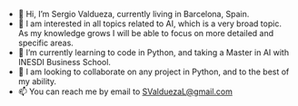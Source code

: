 - 👋 Hi, I’m Sergio Valdueza, currently living in Barcelona, Spain.
- 👀 I am interested in all topics related to AI, which is a very broad topic. As my knowledge grows I will be able to focus on more detailed and specific areas.
- 🌱 I’m currently learning to code in Python, and taking a Master in AI with INESDI Business School.
- 💞️ I am looking to collaborate on any project in Python, and to the best of my ability.
- 📫 You can reach me by email to SValduezaL@gmail.com

<!---
SValduezaL/SValduezaL is a ✨ special ✨ repository because its `README.md` (this file) appears on your GitHub profile.
You can click the Preview link to take a look at your changes.
--->
